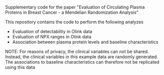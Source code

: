 Supplementary code for the paper "Evaluation of Circulating Plasma Proteins in Breast Cancer - a Mendelian Randomization Analysis"

This repository contains the code to perform the following analyzes

-   Evaluation of detectability in Olink data
-   Evaluation of NPX ranges in Olink data
-   Association between plasma protein levels and baseline characteristics

NOTE: For reasons of privacy, the clinical variables can not be shared. Instead, the clinical variables in this example data are randomly generated. The associations to baseline characteristics can therefore not be replicated using this data
